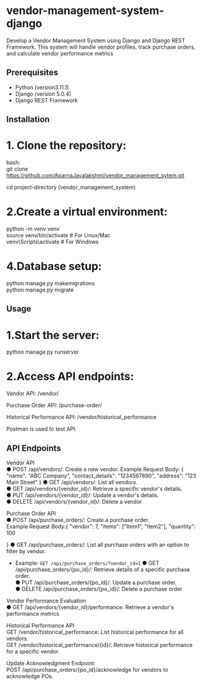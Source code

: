 # vendor-management-system-django

Develop a Vendor Management System using Django and Django REST Framework. This
system will handle vendor profiles, track purchase orders, and calculate vendor performance
metrics

## Prerequisites

- Python (version3.11.1)
- Django (version 5.0.4)
- Django REST Framework

## Installation

# 1. Clone the repository:
   bash:  
   git clone https://github.com/AparnaJayalakshmi/vendor_management_sytem.git
   
   cd project-directory (vendor_management_system)  

# 2.Create a virtual environment:
python -m venv venv  
source venv/bin/activate  # For Linux/Mac  
venv\Scripts\activate     # For Windows

# 4.Database setup:
python manage.py makemigrations  
python manage.py migrate  

## Usage
# 1.Start the server:
python manage.py runserver  

# 2.Access API endpoints:

Vendor API: /vendor/

Purchase Order API: /purchase-order/  

Historical Performance API: /vendor/historical_performance 

Postman is used to test API.

## API Endpoints
Vendor API  
● POST /api/vendors/: Create a new vendor. 
 Example Request Body: {
    "name": "ABC Company",
    "contact_details": "1234567890",
    "address": "123 Main Street"
}
● GET /api/vendors/: List all vendors.  
● GET /api/vendors/{vendor_id}/: Retrieve a specific vendor's details.  
● PUT /api/vendors/{vendor_id}/: Update a vendor's details.  
● DELETE /api/vendors/{vendor_id}/: Delete a vendor 

Purchase Order API  
● POST /api/purchase_orders/: Create a purchase order.  
 Example Request Body:{
    "vendor": 7,
    "items": ["Item1", "Item2"],
    "quantity": 100
   
}
● GET /api/purchase_orders/: List all purchase orders with an option to filter by vendor.
 - Example: `GET /api/purchase_orders/?vendor_id=1`
● GET /api/purchase_orders/{po_id}/: Retrieve details of a specific purchase order.  
● PUT /api/purchase_orders/{po_id}/: Update a purchase order.  
● DELETE /api/purchase_orders/{po_id}/: Delete a purchase order  

Vendor Performance Evaluation  
● GET /api/vendors/{vendor_id}/performance: Retrieve a vendor's performance metrics  

Historical Performance API  
GET /vendor/historical_performance: List historical performance for all vendors.  
GET /vendor/historical_performance/{id}/: Retrieve historical performance for a specific vendor.  

Update Acknowledgment Endpoint:  
POST /api/purchase_orders/{po_id}/acknowledge for vendors to acknowledge POs.  

